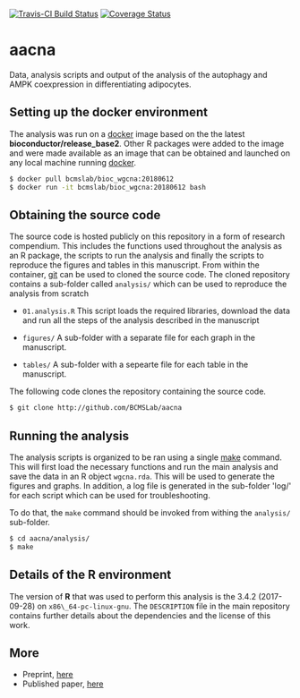 [![Travis-CI Build Status](https://travis-ci.org/MahShaaban/aacna.svg?branch=master)](https://travis-ci.org/MahShaaban/aacna)
[![Coverage Status](https://img.shields.io/codecov/c/github/MahShaaban/aacna/master.svg)](https://codecov.io/github/MahShaaban/aacna?branch=master)

# aacna

Data, analysis scripts and output of the analysis of the autophagy and AMPK coexpression in differentiating adipocytes.

## Setting up the docker environment

The analysis was run on a [docker](https://hub.docker.com/r/bcmslab/bioc_wgcna/) image based on the the latest **bioconductor/release\_base2**. Other R packages were added to the image and were made available as an image that can be obtained and launched on any local machine running [docker](https://hub.docker.com/r/bcmslab/bioc_wgcna/).

```bash
$ docker pull bcmslab/bioc_wgcna:20180612
$ docker run -it bcmslab/bioc_wgcna:20180612 bash
```

## Obtaining the source code
The source code is hosted publicly on this repository in a form of research compendium. This includes the functions used throughout the analysis as an R package, the scripts to run the analysis and finally the scripts to reproduce the figures and tables in this manuscript. From within the container, [git](https://git-scm.com) can be used to cloned the source code. The cloned repository contains a sub-folder called `analysis/` which can be used to reproduce the analysis from scratch


* `01.analysis.R` This script loads the required libraries, download the data and run all the steps of the analysis described in the manuscript  

* `figures/` A sub-folder with a separate file for each graph in the manuscript.

* `tables/` A sub-folder with a sepearte file for each table in the manuscript. 

The following code clones the repository containing the source code.

```bash
$ git clone http://github.com/BCMSLab/aacna
```

## Running the analysis

The analysis scripts is organized to be ran using a single [make](https://www.gnu.org/software/make/) command. This will first load the necessary functions and run the main analysis and save the data in an R object `wgcna.rda`. This will be used to generate the figures and graphs. In addition, a log file is generated in the sub-folder 'log/' for each script which can be used for troubleshooting.

To do that, the `make` command should be invoked from withing the `analysis/` sub-folder.

```bash
$ cd aacna/analysis/
$ make
```

## Details of the R environment
The version of **R** that was used to perform this analysis is the 3.4.2 (2017-09-28) on `x86\_64-pc-linux-gnu`. The `DESCRIPTION` file in the main repository contains further details about the dependencies and the license of this work.

## More

* Preprint, [here]()
* Published paper, [here]()
